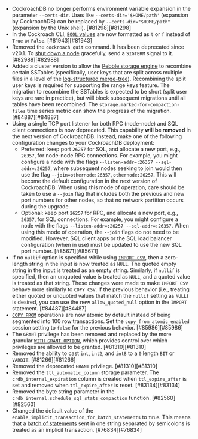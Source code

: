 - CockroachDB no longer performs environment variable expansion in the parameter `--certs-dir`. Uses like `--certs-dir='$HOME/path'` (expansion by CockroachDB) can be replaced by `--certs-dir="$HOME/path"` (expansion by the Unix shell). [#81298][#81298]
- In the Cockroach CLI, [`BOOL` values](../{{site.versions["dev"]}}/bool.html) are now formatted as `t` or `f` instead of `True` or `False`. [#81943][#81943]
- Removed the `cockroach quit` command. It has been deprecated since v20.1. To [shut down a node](../{{site.versions["dev"]}}/node-shutdown.html) gracefully, send a `SIGTERM` signal to it. [#82988][#82988]
- Added a cluster version to allow the [Pebble storage engine](../{{site.versions["dev"]}}/architecture/storage-layer.html#pebble) to recombine certain SSTables (specifically, user keys that are split across multiple files in a level of the [log-structured merge-tree](../{{site.versions["dev"]}}/architecture/storage-layer.html#log-structured-merge-trees)). Recombining the split user keys is required for supporting the range keys feature. The migration to recombine the SSTables is expected to be short (split user keys are rare in practice), but will block subsequent migrations until all tables have been recombined. The `storage.marked-for-compaction-files` time series metric can show the progress of the migration. [#84887][#84887]
- Using a single TCP port listener for both RPC (node-node) and SQL client connections is now deprecated. This capability **will be removed** in the next version of CockroachDB. Instead, make one of the following configuration changes to your CockroachDB deployment:
    - Preferred: keep port `26257` for SQL, and allocate a new port, e.g., `26357`, for node-node RPC connections. For example, you might configure a node with the flags `--listen-addr=:26357 --sql-addr=:26257`, where subsequent nodes seeking to join would then use the flag `--join=othernode:26357,othernode:26257`. This will become the default configuration in the next version of CockroachDB. When using this mode of operation, care should be taken to use a `--join` flag that includes both the previous and new port numbers for other nodes, so that no network partition occurs during the upgrade.
    - Optional: keep port `26257` for RPC, and allocate a new port, e.g., `26357`, for SQL connections. For example, you might configure a node with the flags `--listen-addr=:26257 --sql-addr=:26357`. When using this mode of operation, the `--join` flags do not need to be modified. However, SQL client apps or the SQL load balancer configuration (when in use) must be updated to use the new SQL port number. [#85671][#85671]
- If no `nullif` option is specified while using [`IMPORT CSV`](../{{site.versions["dev"]}}/import.html), then a zero-length string in the input is now treated as `NULL`. The quoted empty string in the input is treated as an empty string. Similarly, if `nullif` is specified, then an unquoted value is treated as `NULL`, and a quoted value is treated as that string. These changes were made to make `IMPORT CSV` behave more similarly to `COPY CSV`. If the previous behavior (i.e., treating either quoted or unquoted values that match the `nullif` setting as `NULL`) is desired, you can use the new `allow_quoted_null` option in the `IMPORT` statement. [#84487][#84487]
- [`COPY FROM`](../{{site.versions["dev"]}}/copy-from.html) operations are now atomic by default instead of being segmented into 100 row transactions. Set the `copy_from_atomic_enabled` session setting to `false` for the previous behavior. [#85986][#85986]
- The `GRANT` privilege has been removed and replaced by the more granular [`WITH GRANT OPTION`](../v22.2/grant.html#grant-privileges-with-the-option-to-grant-to-others), which provides control over which privileges are allowed to be granted. [#81310][#81310]
- Removed the ability to cast `int`, `int2`, and `int8` to a `0` length `BIT` or `VARBIT`. [#81266][#81266]
- Removed the deprecated `GRANT` privilege. [#81310][#81310]
- Removed the `ttl_automatic_column` storage parameter. The `crdb_internal_expiration` column is created when `ttl_expire_after` is set and removed when `ttl_expire_after` is reset. [#83134][#83134]
- Removed the byte string parameter in the `crdb_internal.schedule_sql_stats_compaction` function. [#82560][#82560]
- Changed the default value of the `enable_implicit_transaction_for_batch_statements` to `true`. This means that a [batch of statements](../v22.2/transactions.html#batched-statements) sent in one string separated by semicolons is treated as an implicit transaction. [#76834][#76834]
